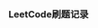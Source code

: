 <!--
 * @Description: 
 * @Author: Tjg
 * @Date: 2021-10-19 20:44:06
 * @LastEditTime: 2021-10-19 20:44:07
 * @LastEditors: Please set LastEditors
-->
### LeetCode刷题记录
